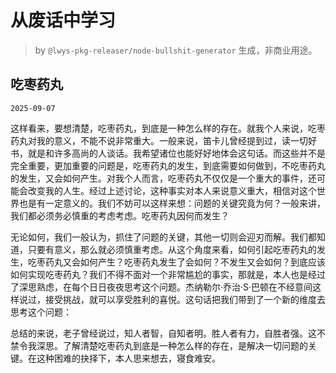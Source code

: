 # 从废话中学习

> by `@lwys-pkg-releaser/node-bullshit-generator` 生成，非商业用途。

## 吃枣药丸

`2025-09-07`

这样看来，要想清楚，吃枣药丸，到底是一种怎么样的存在。就我个人来说，吃枣药丸对我的意义，不能不说非常重大。一般来说，笛卡儿曾经提到过，读一切好书，就是和许多高尚的人谈话。我希望诸位也能好好地体会这句话。而这些并不是完全重要，更加重要的问题是，吃枣药丸的发生，到底需要如何做到，不吃枣药丸的发生，又会如何产生。对我个人而言，吃枣药丸不仅仅是一个重大的事件，还可能会改变我的人生。经过上述讨论，这种事实对本人来说意义重大，相信对这个世界也是有一定意义的。我们不妨可以这样来想：问题的关键究竟为何？一般来讲，我们都必须务必慎重的考虑考虑。吃枣药丸因何而发生？

无论如何，我们一般认为，抓住了问题的关键，其他一切则会迎刃而解。我们都知道，只要有意义，那么就必须慎重考虑。从这个角度来看，如何引起吃枣药丸的发生，吃枣药丸又会如何产生？吃枣药丸发生了会如何？不发生又会如何？到底应该如何实现吃枣药丸？我们不得不面对一个非常尴尬的事实，那就是，本人也是经过了深思熟虑，在每个日日夜夜思考这个问题。杰纳勒尔·乔治·S·巴顿在不经意间这样说过，接受挑战，就可以享受胜利的喜悦。这句话把我们带到了一个新的维度去思考这个问题：

总结的来说，老子曾经说过，知人者智，自知者明。胜人者有力，自胜者强。这不禁令我深思。了解清楚吃枣药丸到底是一种怎么样的存在，是解决一切问题的关键。在这种困难的抉择下，本人思来想去，寝食难安。